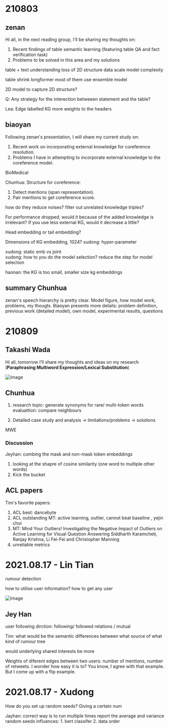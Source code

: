 

# 210803 
## zenan 
Hi all, in the next reading group, I'll be sharing my thoughts on:
1. Recent findings of table semantic learning (featuring table QA and fact verification task)
2. Problems to be solved in this area and my solutions

table + text understanding 
loss of 2D structure 
data scale
model complexity 

table shrink 
longformer 
most of them use ensemble model 

2D model to capture 2D structure? 


Q: Any strategy for the interection betweeen statement and the table? 

Lea: Edge labelled KG 
more weights to the headers 
 

## biaoyan 
Following zenan's presentation, I will share my current study on:
1. Recent work on incorporating external knowledge for coreference resolution.
2. Problems I have in attempting to incorporate external knowledge to the coreference model.

BioMedical 


Chunhua:
Structure for coreference: 
1. Detect mentions (span representation). 
2. Pair mentions to get coreference score.   

how do they reduce noises? filter out unrelated knowledge triples?

For performance dropped, would it because of the added knowledge is irrelevant?
If you use less external KG, would it decrease a little?

Head embedding or tail embedding? 


Dimensions of KG embedding, 1024? 
xudong: hyper-parameter

xudong: static emb vs joint  
xudong: how to you do the model selection? 
reduce the step for model selection 


haonan: 
the KG is too small, smaller size kg embeddings


## summary Chunhua
zenan's speech hierarchy is pretty clear. 
Model figure, how model work, problems, my thougts. 
Biaoyan presents more details: problem definition, previous work (detailed model), own model, experimental results, questions


# 210809 
## Takashi Wada 

Hi all, tomorrow I’ll share my thoughts and ideas on my research (**Paraphrasing Multiword Expression/Lexical Substitution**)

![image](https://user-images.githubusercontent.com/68045327/128793818-5a632600-aeb3-4d88-9994-4822a842237e.png)


## Chunhua 
1. research topic: generate synonyms for rare/ multi-token words
evaluattion: compare neighbours 

2. Detailed case study and analysis -> limitations/problems -> solutions 

MWE 

### Discussion
Jeyhan: combing the mask and non-mask token embeddings 
1. looking at the  shapre of cosine similarity (one word to multiple other words)
2. Kick the bucket 

## ACL papers 

Tim's favorite papers:
1. ACL best: dancebyte 
2. ACL outstanding MT: active learning, outlier, cannot beat baseline , yejin choi 
3. MT: Mind Your Outliers! Investigating the Negative Impact of Outliers on Active Learning for Visual Question Answering
Siddharth Karamcheti, Ranjay Krishna, Li Fei-Fei and Christopher Manning
4. unreliable metrics 




# 2021.08.17 - Lin Tian
rumour detection 

how to utilise user information?
how to get any user 

![image](https://user-images.githubusercontent.com/68045327/129648211-f398316c-c905-4c44-be37-aa68a9ebe2b6.png)

## Jey Han
user following dirction: following/ followed relations / mutual 


Tim: what would be the semantic differences between 
what source of 
what kind of rumour tree 

would underlying shared interests be more 

Weights of diferent edges between two users: number of mentions, number of retweets. 
I wonder how easy it is to? 
You know, I agree with that example. But I come up with a flip example. 



# 2021.08.17 - Xudong 

How do you set up random seeds? 
Giving a certain num

Jayhan: correct way is to run multiple times report the average and variance 
random seeds influences: 1. bert classifer 2. data order 




